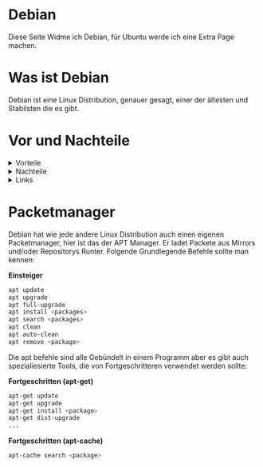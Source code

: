 # Debian

Diese Seite Widme ich Debian, für Ubuntu werde ich eine Extra Page machen.

# Was ist Debian

Debian ist eine Linux Distribution, genauer gesagt, einer der ältesten und Stabilsten die es gibt.

# Vor und Nachteile

<details>
    <summary>Vorteile</summary>
    <ol>
        <li>Stabil</li>
        <li>Leicht zu Lernen</li>
        <li>Vieles Vor Konfiguriert</li>
        <li>Gut Für einsteiger</li>
    </ol>
</details>
<details>
    <summary>Nachteile</summary>
    <ol>
        <li>Eventuell nicht die Aktuellste Software</li>
        <li>Dauert Länger es sich individuell Anzupassen</li>
    </ol>
</details>

<details>
    <summary>Links</summary>
    <a href="https://debian.org"><button>Debian Website</button></a><br />
    <a href="https://www.debian.org/download"><button>Download Debian</button></a><br />
    <a href="https://www.debian.org/intro/why_debian"><button>Alles Über Debian</button></a><br />
</details>

# Packetmanager

Debian hat wie jede andere Linux Distribution auch einen eigenen Packetmanager, hier ist das der APT Manager.
Er ladet Packete aus Mirrors und/oder Repositorys Runter.
Folgende Grundlegende Befehle sollte man kennen:

**Einsteiger**
```bash
apt update
apt upgrade
apt full-upgrade
apt install <packages>
apt search <packages>
apt clean
apt auto-clean
apt remove <package>
```

Die apt befehle sind alle Gebündelt in einem Programm aber es gibt auch spezialiesierte Tools, die von Fortgeschritteren verwendet werden sollte:

**Fortgeschritten (apt-get)**
```bash
apt-get update
apt-get upgrade
apt-get install <package>
apt-get dist-upgrade
...
```

**Fortgeschritten (apt-cache)**
```bash
apt-cache search <package>
```


